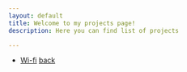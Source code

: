 ```yaml
---
layout: default
title: Welcome to my projects page!
description: Here you can find list of projects

---
```

* [Wi-fi](https://drive.google.com/file/d/11LRbAZjNweg41XpWzFcBZFOsHjzq1MX8/view?usp=sharing) 
[back](https://antochino.github.io)                                                
